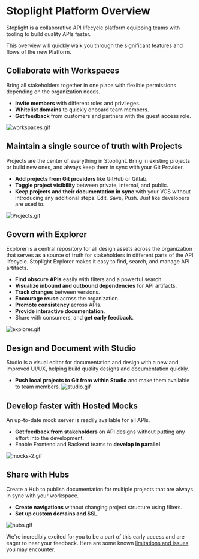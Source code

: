 # Stoplight Platform Overview
Stoplight is a collaborative API lifecycle platform equipping teams with tooling to build quality APIs faster.

This overview will quickly walk you through the significant features and flows of the new Platform. 

## Collaborate with Workspaces
Bring all stakeholders together in one place with flexible permissions depending on the organization needs. 

- **Invite members** with different roles and privileges.
- **Whitelist domains** to quickly onboard team members.
- **Get feedback** from customers and partners with the guest access role.

![workspaces.gif](https://s6.gifyu.com/images/workspaces.gif)


## Maintain a single source of truth with Projects
Projects are the center of everything in Stoplight. Bring in existing projects or build new ones, and always keep them in sync with your Git Provider.  
- **Add projects from Git providers** like GitHub or Gitlab. 
- **Toggle project visibility** between private, internal, and public.
- **Keep projects and their documentation in sync** with your VCS without introducing any additional steps. Edit, Save, Push. Just like developers are used to.

![Projects.gif](https://s6.gifyu.com/images/Projects.gif)

 
## Govern with Explorer
Explorer is a central repository for all design assets across the organization that serves as a source of truth for stakeholders in different parts of the API lifecycle. Stoplight Explorer makes it easy to find, search, and manage  API artifacts.

- **Find obscure APIs** easily with filters and a powerful search.
- **Visualize inbound and outbound dependencies** for API artifacts.
- **Track changes** between versions.
- **Encourage reuse** across the organization.
- **Promote consistency** across APIs.
- **Provide interactive documentation**.
- Share with consumers, and **get early feedback**.

![explorer.gif](https://s6.gifyu.com/images/explorer.gif)

## Design and Document with Studio
Studio is a visual editor for documentation and design with a new and improved UI/UX, helping build quality designs and documentation quickly. 

- **Push local projects to Git from within Studio** and make them available to team members. 
![studio.gif](https://s6.gifyu.com/images/studio.gif)

## Develop faster with Hosted Mocks
An up-to-date mock server is readily available for all APIs.

- **Get feedback from stakeholders** on API designs without putting any effort into the development.
- Enable Frontend and Backend teams to **develop in parallel**.

![mocks-2.gif](https://s6.gifyu.com/images/mocks-2.gif)

## Share with Hubs
Create a Hub to publish documentation for multiple projects that are always in sync with your workspace.

- **Create navigations** without changing project structure using filters.
- **Set up custom domains and SSL**. 

![hubs.gif](https://s6.gifyu.com/images/hubs.gif)

We're incredibly excited for you to be a part of this early access and are eager to hear your feedback. Here are some known [limitations and issues](2.limtations.md) you may encounter.